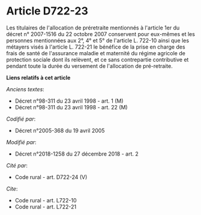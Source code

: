 # Article D722-23

Les titulaires de l'allocation de préretraite mentionnés à l'article 1er du décret n° 2007-1516 du 22 octobre 2007 conservent
pour eux-mêmes et les personnes mentionnées aux 2°, 4° et 5° de l'article L. 722-10 ainsi que les métayers visés à l'article
L. 722-21 le bénéfice de la prise en charge des frais de santé de l'assurance maladie et maternité du régime agricole de
protection sociale dont ils relèvent, et ce sans contrepartie contributive et pendant toute la durée du versement de
l'allocation de pré-retraite.

**Liens relatifs à cet article**

_Anciens textes_:

  - Décret n°98-311 du 23 avril 1998 - art. 1 (M)
  - Décret n°98-311 du 23 avril 1998 - art. 22 (M)

_Codifié par_:

  - Décret n°2005-368 du 19 avril 2005

_Modifié par_:

  - Décret n°2018-1258 du 27 décembre 2018 - art. 2

_Cité par_:

  - Code rural - art. D722-24 (V)

_Cite_:

  - Code rural - art. L722-10
  - Code rural - art. L722-21
